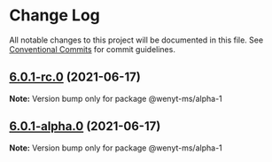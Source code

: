 # Change Log

All notable changes to this project will be documented in this file.
See [Conventional Commits](https://conventionalcommits.org) for commit guidelines.

## [6.0.1-rc.0](https://github.com/wenytang-ms-123/TestAction/compare/@wenyt-ms/alpha-1@6.0.1-alpha.0...@wenyt-ms/alpha-1@6.0.1-rc.0) (2021-06-17)

**Note:** Version bump only for package @wenyt-ms/alpha-1





## [6.0.1-alpha.0](https://github.com/wenytang-ms-123/TestAction/compare/@wenyt-ms/alpha-1@5.0.2...@wenyt-ms/alpha-1@6.0.1-alpha.0) (2021-06-17)

**Note:** Version bump only for package @wenyt-ms/alpha-1
